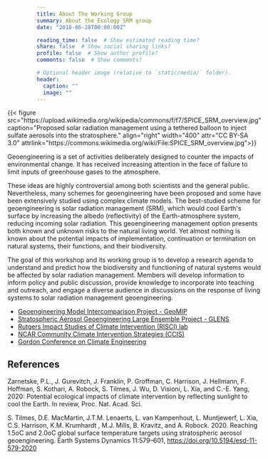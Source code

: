 ```yaml
---
title: About The Working Group
summary: About the Ecology SRM group
date: "2018-06-28T00:00:00Z"

reading_time: false  # Show estimated reading time?
share: false  # Show social sharing links?
profile: false  # Show author profile?
comments: false  # Show comments?

# Optional header image (relative to `static/media/` folder).
header:
  caption: ""
  image: ""
---
```

 
<div style="float:right">
{{< figure src="https://upload.wikimedia.org/wikipedia/commons/f/f7/SPICE_SRM_overview.jpg" caption="Proposed solar radiation management using a tethered balloon to inject sulfate aerosols into the stratosphere." align="right"  width="400" attr="CC BY-SA 3.0" attrlink="https://commons.wikimedia.org/wiki/File:SPICE_SRM_overview.jpg">}}

<div>

Geoengineering is a set of activities deliberately designed to counter the impacts of environmental change. It has received increasing attention in the face of failure to limit inputs of greenhouse gases to the atmosphere. 

These ideas are highly controversial among both scientists and the general public. Nevertheless, many schemes for geoengineering have been proposed and some have been extensively studied using complex climate models. The best-studied scheme for geoengineering is solar radiation management (SRM), which would cool Earth's surface by increasing the albedo (reflectivity) of the Earth-atmosphere system, reducing incoming solar radiation. This geoengineering management option presents both known and unknown risks to the natural living world. Yet almost nothing is known about the potential impacts of implementation, continuation or termination on natural systems, their functions, and their biodiversity. 

The goal of this workshop and its working group is to develop a research agenda to understand and predict how the biodiversity and functioning of natural systems would be affected by solar radiation management. Members will develop information to inform policy and public discussion, provide knowledge to incorporate into teaching and outreach, and engage a diverse audience in discussions on the response of living systems to solar radiation management geoengineering.



  * [Geoengineering Model Intercomparison Project - GeoMIP](http://climate.envsci.rutgers.edu/GeoMIP/)
  * [Stratospheric Aerosol Geoengineering Large Ensemble Project - GLENS](http://www.cesm.ucar.edu/projects/community-projects/GLENS/)
  * [Rutgers Impact Studies of Climate Intervention (RISCI) lab](https://sites.rutgers.edu/risci-lab/)
  * [NCAR Community Climate Intervention Strategies (CCIS)](https://www.ccis.ucar.edu/)
  * [Gordon Conference on Climate Engineering](https://www.grc.org/climate-engineering-conference/2022/)



References
---

Zarnetske, P.L., J. Gurevitch, J. Franklin, P. Groffman, C. Harrison, J. Hellmann, F. Hoffman, S. Kothari, A. Robock, S. Tilmes, J. Wu, D. Visioni, L. Xia, and C.-E. Yang, 2020: Potential ecological impacts of climate intervention by reflecting sunlight to cool the Earth. In review, Proc. Nat. Acad. Sci.

S. Tilmes, D.E. MacMartin, J.T.M. Lenaerts, L. van Kampenhout, L. Muntjewerf, L. Xia, C.S. Harrison, K.M. Krumhardt , M.J. Mills, B. Kravitz, and A. Robock. 2020. Reaching 1.5oC and 2.0oC global surface temperature targets using stratospheric aerosol geoengineering. Earth Systems Dynamics 11:579–601, https://doi.org/10.5194/esd-11-579-2020


